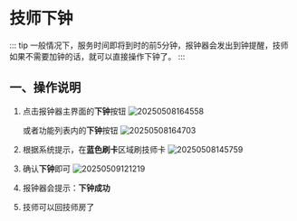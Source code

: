 # 技师下钟
::: tip
一般情况下，服务时间即将到时的前5分钟，报钟器会发出到钟提醒，技师如果不需要加钟的话，就可以直接操作下钟了。
:::


## 一、操作说明
1. 点击报钟器主界面的**下钟**按钮
![20250508164558](https://wiki-cdsoft.oss-cn-hangzhou.aliyuncs.com/20250508164558.png)

    或者功能列表内的**下钟**按钮
![20250508164703](https://wiki-cdsoft.oss-cn-hangzhou.aliyuncs.com/20250508164703.png)

2. 根据系统提示，在**蓝色刷卡**区域刷技师卡
   ![20250508145759](https://wiki-cdsoft.oss-cn-hangzhou.aliyuncs.com/20250508145759.png)
   

3. 确认**下钟**即可
   ![20250509121219](https://wiki-cdsoft.oss-cn-hangzhou.aliyuncs.com/20250509121219.png)

4. 报钟器会提示：**下钟成功**
5. 技师可以回技师房了


